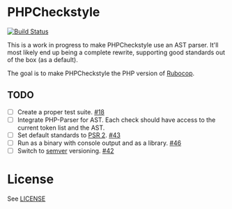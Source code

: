 # PHPCheckstyle

[![Build Status](https://travis-ci.org/PHPCheckstyle/phpcheckstyle.svg?branch=ast-parser)](https://travis-ci.org/PHPCheckstyle/phpcheckstyle)

This is a work in progress to make PHPCheckstyle use an AST parser. It'll most likely end up being a complete rewrite, supporting good standards out of the box (as a default).

The goal is to make PHPCheckstyle the PHP version of [Rubocop](https://github.com/bbatsov/rubocop).

## TODO

- [ ] Create a proper test suite. [#18](https://github.com/PHPCheckstyle/phpcheckstyle/issues/18)
- [ ] Integrate PHP-Parser for AST. Each check should have access to the current token list and the AST.
- [ ] Set default standards to [PSR 2](http://www.php-fig.org/psr/psr-2/). [#43](https://github.com/PHPCheckstyle/phpcheckstyle/issues/43)
- [ ] Run as a binary with console output and as a library. [#46](https://github.com/PHPCheckstyle/phpcheckstyle/issues/46)
- [ ] Switch to [semver](http://semver.org) versioning. [#42](https://github.com/PHPCheckstyle/phpcheckstyle/issues/42)

# License
See [LICENSE](/LICENSE.txt)